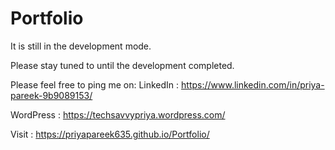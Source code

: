 # Portfolio
It is still in the development mode.

Please stay tuned to until the development completed.

Please feel free to ping me on:
LinkedIn : https://www.linkedin.com/in/priya-pareek-9b9089153/


WordPress : https://techsavvypriya.wordpress.com/

Visit : https://priyapareek635.github.io/Portfolio/
